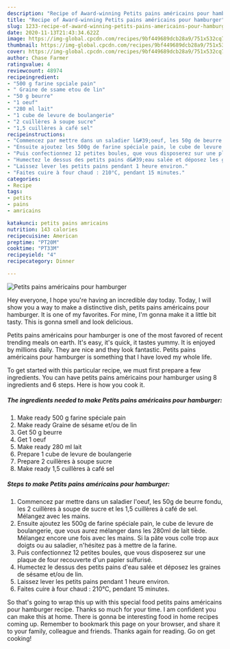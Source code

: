 ```yaml
---
description: "Recipe of Award-winning Petits pains américains pour hamburger"
title: "Recipe of Award-winning Petits pains américains pour hamburger"
slug: 1233-recipe-of-award-winning-petits-pains-americains-pour-hamburger
date: 2020-11-13T21:43:34.622Z
image: https://img-global.cpcdn.com/recipes/9bf449689dcb28a9/751x532cq70/petits-pains-americains-pour-hamburger-photo-principale-de-la-recette.jpg
thumbnail: https://img-global.cpcdn.com/recipes/9bf449689dcb28a9/751x532cq70/petits-pains-americains-pour-hamburger-photo-principale-de-la-recette.jpg
cover: https://img-global.cpcdn.com/recipes/9bf449689dcb28a9/751x532cq70/petits-pains-americains-pour-hamburger-photo-principale-de-la-recette.jpg
author: Chase Farmer
ratingvalue: 4
reviewcount: 48974
recipeingredient:
- "500 g farine spciale pain"
- " Graine de ssame etou de lin"
- "50 g beurre"
- "1 oeuf"
- "280 ml lait"
- "1 cube de levure de boulangerie"
- "2 cuillères à soupe sucre"
- "1,5 cuillères à café sel"
recipeinstructions:
- "Commencez par mettre dans un saladier l&#39;oeuf, les 50g de beurre fondu, les 2 cuillères à soupe de sucre et les 1,5 cuillères à café de sel. Mélangez avec les mains."
- "Ensuite ajoutez les 500g de farine spéciale pain, le cube de levure de boulangerie, que vous aurez mélanger dans les 280ml de lait tiède. Mélangez encore une fois avec les mains. Si la pâte vous colle trop aux doigts ou au saladier, n&#39;hésitez pas à mettre de la farine."
- "Puis confectionnez 12 petites boules, que vous disposerez sur une plaque de four recouverte d&#39;un papier sulfurisé."
- "Humectez le dessus des petits pains d&#39;eau salée et déposez les graines de sésame et/ou de lin."
- "Laissez lever les petits pains pendant 1 heure environ."
- "Faites cuire à four chaud : 210°C, pendant 15 minutes."
categories:
- Recipe
tags:
- petits
- pains
- amricains

katakunci: petits pains amricains 
nutrition: 143 calories
recipecuisine: American
preptime: "PT20M"
cooktime: "PT33M"
recipeyield: "4"
recipecategory: Dinner

---
```



![Petits pains américains pour hamburger](https://img-global.cpcdn.com/recipes/9bf449689dcb28a9/751x532cq70/petits-pains-americains-pour-hamburger-photo-principale-de-la-recette.jpg)

Hey everyone, I hope you're having an incredible day today. Today, I will show you a way to make a distinctive dish, petits pains américains pour hamburger. It is one of my favorites. For mine, I'm gonna make it a little bit tasty. This is gonna smell and look delicious.

Petits pains américains pour hamburger is one of the most favored of recent trending meals on earth. It's easy, it's quick, it tastes yummy. It is enjoyed by millions daily. They are nice and they look fantastic. Petits pains américains pour hamburger is something that I have loved my whole life.




To get started with this particular recipe, we must first prepare a few ingredients. You can have petits pains américains pour hamburger using 8 ingredients and 6 steps. Here is how you cook it.

<!--inarticleads1-->

##### The ingredients needed to make Petits pains américains pour hamburger:

1. Make ready 500 g farine spéciale pain
1. Make ready  Graine de sésame et/ou de lin
1. Get 50 g beurre
1. Get 1 oeuf
1. Make ready 280 ml lait
1. Prepare 1 cube de levure de boulangerie
1. Prepare 2 cuillères à soupe sucre
1. Make ready 1,5 cuillères à café sel




<!--inarticleads2-->

##### Steps to make Petits pains américains pour hamburger:

1. Commencez par mettre dans un saladier l&#39;oeuf, les 50g de beurre fondu, les 2 cuillères à soupe de sucre et les 1,5 cuillères à café de sel. Mélangez avec les mains.
1. Ensuite ajoutez les 500g de farine spéciale pain, le cube de levure de boulangerie, que vous aurez mélanger dans les 280ml de lait tiède. Mélangez encore une fois avec les mains. Si la pâte vous colle trop aux doigts ou au saladier, n&#39;hésitez pas à mettre de la farine.
1. Puis confectionnez 12 petites boules, que vous disposerez sur une plaque de four recouverte d&#39;un papier sulfurisé.
1. Humectez le dessus des petits pains d&#39;eau salée et déposez les graines de sésame et/ou de lin.
1. Laissez lever les petits pains pendant 1 heure environ.
1. Faites cuire à four chaud : 210°C, pendant 15 minutes.




So that's going to wrap this up with this special food petits pains américains pour hamburger recipe. Thanks so much for your time. I am confident you can make this at home. There is gonna be interesting food in home recipes coming up. Remember to bookmark this page on your browser, and share it to your family, colleague and friends. Thanks again for reading. Go on get cooking!
